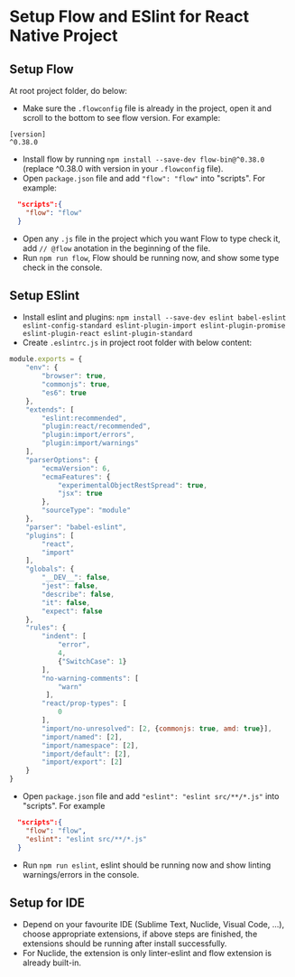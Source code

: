 # Setup Flow and ESlint for React Native Project

## Setup Flow
At root project folder, do below:
* Make sure the `.flowconfig` file is already in the project, open it and scroll to the bottom to see flow version.
For example:
````
[version]
^0.38.0
````
* Install flow by running `npm install --save-dev flow-bin@^0.38.0` (replace ^0.38.0 with version in your `.flowconfig` file).
* Open `package.json` file and add `"flow": "flow"` into "scripts".
For example:
````json
  "scripts":{
    "flow": "flow"
  }
````
* Open any `.js` file in the project which you want Flow to type check it, add `// @flow` anotation in the beginning of the file.
* Run `npm run flow`, Flow should be running now, and show some type check in the console.

## Setup ESlint
* Install eslint and plugins: 
`npm install --save-dev eslint babel-eslint eslint-config-standard eslint-plugin-import eslint-plugin-promise eslint-plugin-react eslint-plugin-standard`
* Create `.eslintrc.js` in project root folder with below content:
````js
module.exports = {
    "env": {
        "browser": true,
        "commonjs": true,
        "es6": true
    },
    "extends": [
        "eslint:recommended",
        "plugin:react/recommended",
        "plugin:import/errors",
        "plugin:import/warnings"
    ],
    "parserOptions": {
        "ecmaVersion": 6,
        "ecmaFeatures": {
            "experimentalObjectRestSpread": true,
            "jsx": true
        },
        "sourceType": "module"
    },
    "parser": "babel-eslint",
    "plugins": [
        "react",
        "import"
    ],
    "globals": {
        "__DEV__": false,
        "jest": false,
        "describe": false,
        "it": false,
        "expect": false
    },
    "rules": {
        "indent": [
            "error",
            4,
            {"SwitchCase": 1}
        ],
        "no-warning-comments": [
            "warn"
         ],
        "react/prop-types": [
            0
        ],
        "import/no-unresolved": [2, {commonjs: true, amd: true}],
        "import/named": [2],
        "import/namespace": [2],
        "import/default": [2],
        "import/export": [2]
    }
}

````
* Open `package.json` file and add `"eslint": "eslint src/**/*.js"` into "scripts".
For example
````json
  "scripts":{
    "flow": "flow",
    "eslint": "eslint src/**/*.js"
  }
````
* Run `npm run eslint`, eslint should be running now and show linting warnings/errors in the console.

## Setup for IDE
* Depend on your favourite IDE (Sublime Text, Nuclide, Visual Code, ...), choose appropriate extensions, if above steps are finished, the extensions should be running after install successfully.
* For Nuclide, the extension is only linter-eslint and flow extension is already built-in.

